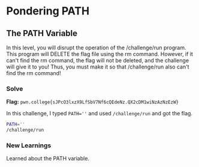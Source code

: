 # Pondering PATH

## The PATH Variable
In this level, you will disrupt the operation of the /challenge/run program. This program will DELETE the flag file using the rm command. However, if it can't find the rm command, the flag will not be deleted, and the challenge will give it to you! Thus, you must make it so that /challenge/run also can't find the rm command!

### Solve
**Flag:** `pwn.college{sJPcO3lxzX9LfSbV7Nf6cQEdeNz.QX2cDM1wiNzAzNzEzW}`

In this challenge, I typed ```PATH=''``` and used ```/challenge/run``` and got the flag.

```bash
PATH=''
/challenge/run
```

### New Learnings
Learned about the PATH variable.
